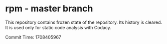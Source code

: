 # rpm - master branch

This repository contains frozen state of the repository.
Its history is cleared. It is used only for static code
analysis with Codacy.

Commit Time: 1708405967